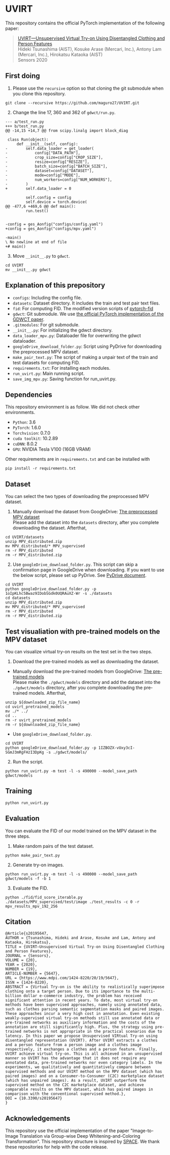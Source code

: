# UVIRT
This repository contains the official PyTorch implementation of the following paper:
>[UVIRT—Unsupervised Virtual Try-on Using Disentangled Clothing and Person Features](https://www.mdpi.com/1424-8220/20/19/5647) <br>
>Hideki Tsunashima (AIST), Kosuke Arase (Mercari, Inc.), Antony Lam (Mercari, Inc.), Hirokatsu Kataoka (AIST) <br>
>Sensors 2020

## First doing
1. Please use the `recursive` option so that cloning the git submodule when you clone this repository.
```
git clone --recursive https://github.com/maguro27/UVIRT.git
```
2. Change the line 17, 360 and 362 of `gdwct/run.py`.
```
--- a/test_run.py
+++ b/test_run.py
@@ -14,15 +14,7 @@ from scipy.linalg import block_diag

 class Run(object):
     def __init__(self, config):
-        self.data_loader = get_loader(
-            config["DATA_PATH"],
-            crop_size=config["CROP_SIZE"],
-            resize=config["RESIZE"],
-            batch_size=config["BATCH_SIZE"],
-            dataset=config["DATASET"],
-            mode=config["MODE"],
-            num_workers=config["NUM_WORKERS"],
-        )
+        self.data_loader = 0

         self.config = config
         self.device = torch.device(
@@ -477,6 +469,6 @@ def main():
         run.test()


-config = ges_Aonfig("configs/config.yaml")
+config = ges_Aonfig("configs/mpv.yaml")

-main()
\ No newline at end of file
+# main()
```

3. Move `__init__.py` to `gdwct`.
```
cd UVIRT
mv __init__.py gdwct
```


## Explanation of this prepository
- `configs`: Including the config file.
- `datasets`: Dataset directory. It includes the train and test pair text files.
- `fid`: For computing FID. The modified version scripts of [pytorch-fid](https://github.com/mseitzer/pytorch-fid)
- `gdwct`: Git submodule. We use [the official PyTorch implementation of the GDWCT paper](https://github.com/WonwoongCho/GDWCT).
- `.gitmodules`: For git submodule.
- `__init__.py`: For initializing the gdwct directory.
- `data_loader_mpv.py`: Dataloader file for overwriting the gdwct dataloader.
- `googleDrive_download_folder.py`: Script using PyDrive for downloading the preprocessed MPV dataset.
- `make_pair_text.py`: The script of making a unpair text of the train and test datasets for computing FID.
- `requirements.txt`: For installing each modules.
- `run_uvirt.py`: Main running script.
- `save_img_mpv.py`: Saving function for run_uvirt.py.

## Dependencies
This repository environment is as follow. We did not check other environments.
- `Python`: 3.6
- `PyTorch`: 1.6.0
- `Torchvision`: 0.7.0
- `cuda toolkit`: 10.2.89
- `cuDNN`: 8.0.2
- `GPU`: NVIDIA Tesla V100 (16GB VRAM)

Other requirements are in `requirements.txt` and can be installed with
```
pip install -r requirements.txt
```

## Dataset
You can select the two types of downloading the preprocessed MPV dataset.
1. Manually download the dataset from GoogleDrive: [The preprocessed MPV dataset](https://drive.google.com/drive/folders/1oIpKLhc5Bwaz9IDobSGdk0UQRAuXZ-Wr?usp=sharing) <br>
Please add the dataset into the `datasets` directory, after you complete downloading the dataset. Afterthat,
```
cd UVIRT/datasets
unzip MPV_distributed.zip
mv MPV_distributed/* MPV_supervised
rm -r MPV_distributed
rm -r MPV_distributed.zip
```
2. Use `googleDrive_download_folder.py`. This script can skip a confirmation page in GoogleDrive when downloading.
If you want to use the below script, please set up PyDrive.
See [PyDrive document](https://pythonhosted.org/PyDrive/).
```
cd UVIRT
python googleDrive_download_folder.py -p 1oIpKLhc5Bwaz9IDobSGdk0UQRAuXZ-Wr -s ./datasets
cd datasets
unzip MPV_distributed.zip
mv MPV_distributed/* MPV_supervised
rm -r MPV_distributed
rm -r MPV_distributed.zip
```

## Test visualiation with pre-trained models on the MPV dataset
You can visualize virtual try-on results on the test set in the two steps.
1. Download the pre-trained models as well as downloading the dataset.
- Manually download the pre-trained models from GoogleDrive: [The pre-trained models](https://drive.google.com/drive/folders/1IZBOZX-vUxy3cI-SGmJ3mRgFHzI3DpKg?usp=sharing) <br>
Please make the `./gdwct/models` directory and add the dataset into the `./gdwct/models` directory, after you complete downloading the pre-trained models. Afterthat,
```
unzip ${downloaded_zip_file_name}
cd uvirt_pretrained_models
mv ./* ../
cd ..
rm -r uvirt_pretrained_models
rm -r ${downloaded_zip_file_name}
```
- Use `googleDrive_download_folder.py`.
```
cd UVIRT
python googleDrive_download_folder.py -p 1IZBOZX-vUxy3cI-SGmJ3mRgFHzI3DpKg -s ./gdwct/models/
```
2. Run the script.
```
python run_uvirt.py -m test -l -s 490000 --model_save_path gdwct/models
```

## Training
```
python run_uvirt.py
```

## Evaluation
You can evaluate the FID of our model trained on the MPV dataset in the three steps.
1. Make random pairs of the test dataset.
```
python make_pair_text.py
```
2. Generate try-on images.
```
python run_uvirt.py -m test -l -s 490000 --model_save_path gdwct/models -f -b 1
```
3. Evaluate the FID.
```
python ./fid/fid_score_iterable.py ./datasets/MPV_supervised/test/image ./test_results -c 0 -r mpv_results_mpv_192_256
```

## Citation
```
@Article{s20195647,
AUTHOR = {Tsunashima, Hideki and Arase, Kosuke and Lam, Antony and Kataoka, Hirokatsu},
TITLE = {UVIRT—Unsupervised Virtual Try-on Using Disentangled Clothing and Person Features},
JOURNAL = {Sensors},
VOLUME = {20},
YEAR = {2020},
NUMBER = {19},
ARTICLE-NUMBER = {5647},
URL = {https://www.mdpi.com/1424-8220/20/19/5647},
ISSN = {1424-8220},
ABSTRACT = {Virtual Try-on is the ability to realistically superimpose clothing onto a target person. Due to its importance to the multi-billion dollar e-commerce industry, the problem has received significant attention in recent years. To date, most virtual try-on methods have been supervised approaches, namely using annotated data, such as clothes parsing semantic segmentation masks and paired images. These approaches incur a very high cost in annotation. Even existing weakly-supervised virtual try-on methods still use annotated data or pre-trained networks as auxiliary information and the costs of the annotation are still significantly high. Plus, the strategy using pre-trained networks is not appropriate in the practical scenarios due to latency. In this paper we propose Unsupervised VIRtual Try-on using disentangled representation (UVIRT). After UVIRT extracts a clothes and a person feature from a person image and a clothes image respectively, it exchanges a clothes and a person feature. Finally, UVIRT achieve virtual try-on. This is all achieved in an unsupervised manner so UVIRT has the advantage that it does not require any annotated data, pre-trained networks nor even category labels. In the experiments, we qualitatively and quantitatively compare between supervised methods and our UVIRT method on the MPV dataset (which has paired images) and on a Consumer-to-Consumer (C2C) marketplace dataset (which has unpaired images). As a result, UVIRT outperform the supervised method on the C2C marketplace dataset, and achieve comparable results on the MPV dataset, which has paired images in comparison with the conventional supervised method.},
DOI = {10.3390/s20195647}
}
```

## Acknowledgements
This repository use the official implementation of the paper "Image-to-Image Translation via Group-wise Deep Whitening-and-Coloring Transformation". This repository structure is inspired by [SPACE](https://github.com/zhixuan-lin/SPACE). We thank these repositories for help with the code release.

